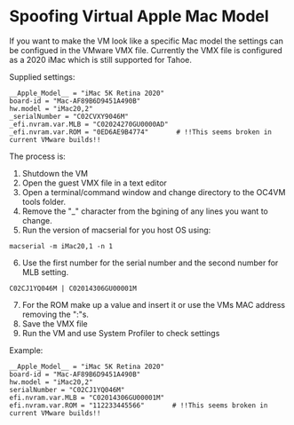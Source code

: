 # Spoofing Virtual Apple Mac Model

If you want to make the VM look like a specific Mac model the settings can be configued in the 
VMware VMX file. Currently the VMX file is configured as a 2020 iMac which is still supported for Tahoe.

Supplied settings:

```
__Apple_Model__ = "iMac 5K Retina 2020"
board-id = "Mac-AF89B6D9451A490B"
hw.model = "iMac20,2"
_serialNumber = "C02CVXY9046M"
_efi.nvram.var.MLB = "C02024270GU0000AD"
_efi.nvram.var.ROM = "0ED6AE9B4774"       # !!This seems broken in current VMware builds!! 
```

The process is:

1. Shutdown the VM
2. Open the guest VMX file in a text editor
3. Open a terminal/command window and change directory to the OC4VM tools folder.
4. Remove the "_" character from the bgining of any lines you want to change.
5. Run the version of macserial for you host OS using:

`macserial -m iMac20,1 -n 1`

6. Use the first number for the serial number and the second number for MLB setting.

`C02CJ1YQ046M | C02014306GU00001M`

7. For the ROM make up a value and insert it or use the VMs MAC address removing the ":"s. 
8. Save the VMX file
9. Run the VM and use System Profiler to check settings

Example:

```
__Apple_Model__ = "iMac 5K Retina 2020"
board-id = "Mac-AF89B6D9451A490B"
hw.model = "iMac20,2"
serialNumber = "C02CJ1YQ046M"
efi.nvram.var.MLB = "C02014306GU00001M"
efi.nvram.var.ROM = "112233445566"       # !!This seems broken in current VMware builds!! 
```